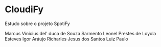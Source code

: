# CloudiFy
Estudo sobre o projeto SpotiFy

Marcus Vinícius del' duca de Souza Sarmento
Leonel Prestes de Loyola Esteves
Igor Aráujo
Richarles Jesus dos Santos
Luiz Paulo
